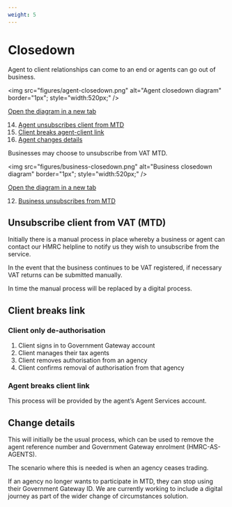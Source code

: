 ```yaml
---
weight: 5
---
```


# Closedown

Agent to client relationships can come to an end or agents can go out of business.

<img src="figures/agent-closedown.png"
alt="Agent closedown diagram" border="1px"; style="width:520px;" />

<a href="figures/agent-closedown.png" target="blank">Open the diagram in a new tab</a>

<ol start="14">
  <li><a href="#unsubscribe-client-from-vat-mtd">Agent unsubscribes client from MTD</a></li>
  <li><a href="#client-breaks-link">Client breaks agent-client link</a></li>
  <li><a href="#change-details">Agent changes details</a></li>
</ol>

Businesses may choose to unsubscribe from VAT MTD.

<img src="figures/business-closedown.png"
alt="Business closedown diagram" border="1px"; style="width:520px;" />

<a href="figures/business-closedown.png" target="blank">Open the diagram in a new tab</a>

<ol start="12">
  <li><a href="#unsubscribe-client-from-vat-mtd">Business unsubscribes from MTD</a></li>
</ol>

## Unsubscribe client from VAT (MTD)

Initially there is a manual process in place whereby a business or agent can contact our HMRC helpline to notify us they wish to unsubscribe from the service.

In the event that the business continues to be VAT registered, if necessary VAT returns can be submitted manually.

In time the manual process will be replaced by a digital process.


## Client breaks link

### Client only de-authorisation

1. Client signs in to Government Gateway account
2. Client manages their tax agents
3. Client removes authorisation from an agency
4. Client confirms removal of authorisation from that agency

### Agent breaks client link

This process will be provided by the agent’s Agent Services account.


## Change details
This will initially be the usual process, which can be used to remove the agent reference number and Government Gateway enrolment (HMRC-AS-AGENTS).

The scenario where this is needed is when an agency ceases trading.

If an agency no longer wants to participate in MTD, they can stop using their Government Gateway ID. We are currently working to include a digital journey as part of the wider change of circumstances solution.
